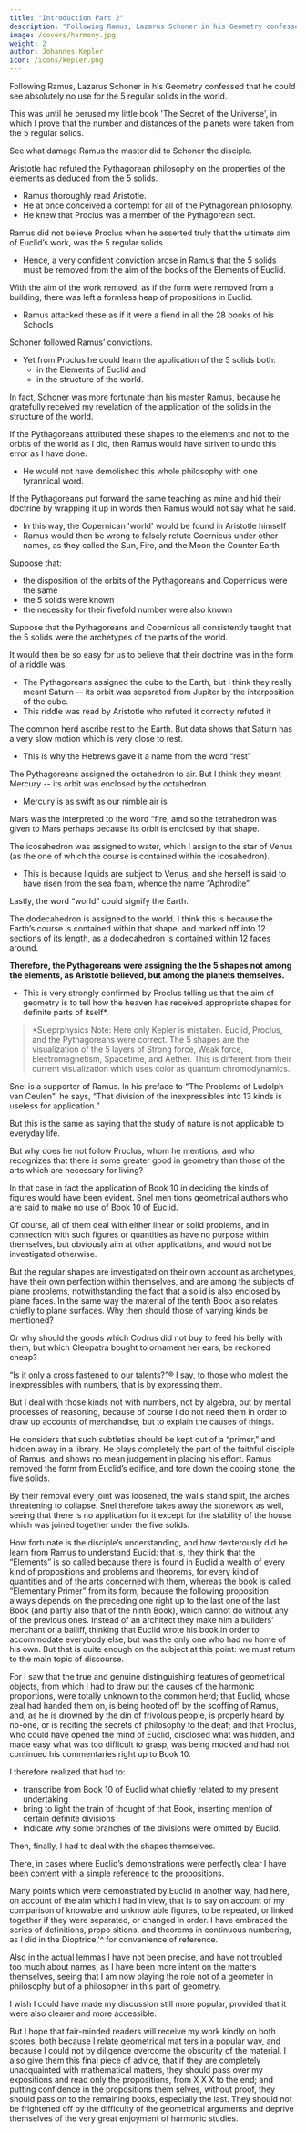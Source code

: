 ```yaml
---
title: "Introduction Part 2"
description: "Following Ramus, Lazarus Schoner in his Geometry confessed that he could see absolutely no use for the 5 regular solids in the world"
image: /covers/harmony.jpg
weight: 2
author: Johannes Kepler
icon: /icons/kepler.png
---
```



Following Ramus, Lazarus Schoner in his Geometry confessed that he could see absolutely no use for the 5 regular solids in the world.

This was until he perused my little book 'The Secret of the Universe', in which I prove that the number and distances of the planets were taken from the 5 regular solids.

See what damage Ramus the master did to Schoner the disciple. 

Aristotle had refuted the Pythagorean philosophy on the properties of the elements as deduced from the 5 solids.
- Ramus thoroughly read Aristotle.   
- He at once conceived a contempt for all of the Pythagorean philosophy.
- He knew that Proclus was a member of the Pythagorean sect.

Ramus did not believe Proclus when he asserted truly that the ultimate aim of Euclid’s work, was the 5 regular solids.
<!-- to which absolutely all the propositions of all its books were related,   -->
- Hence, a very confident conviction arose in Ramus that the 5 solids must be removed from the aim of the books of the Elements of Euclid.

With the aim of the work removed, as if the form were removed from a building, there was left a formless heap of propositions in Euclid.
- Ramus attacked these as if it were a fiend in all the 28 books of his Schools
<!-- , with great harshness of language, with great temerity, quite undeserved by so great a man. -->

Schoner followed Ramus’ convictions.
<!-- himself also believed (of course) that the regular solids had no application; and not only that, but he also neglected or despised Proclus, following the judgement of Ramus.  -->
- Yet from Proclus he could learn the application of the 5 solids both:
  - in the Elements of Euclid and
  - in the structure of the world.

In fact, Schoner was more fortunate than his master Ramus, because he gratefully received my revelation of the application of the solids in the structure of the world. 

If the Pythagoreans attributed these shapes to the elements and not to the orbits of the world as I did, then Ramus would have striven to undo this error as I have done.
<!-- over the true subject of the shapes -->
- He would not have demolished this whole philosophy with one tyrannical word. 

If the Pythagoreans put forward the same teaching as mine and hid their doctrine by wrapping it up in words then Ramus would not say what he said.
- In this way, the Copernican 'world' would be found in Aristotle himself
- Ramus would then be wrong to falsely refute Coernicus under other names, as they called the Sun, Fire, and the Moon the Counter Earth

Suppose that:
- the disposition of the orbits of the Pythagoreans and Copernicus were the same
- the 5 solids were known
- the necessity for their fivefold number were also known 

Suppose that the Pythagoreans and Copernicus all consistently taught that the 5 solids were the archetypes of the parts of the world.

It would then be so easy for us to believe that their doctrine was in the form of a riddle was.
- The Pythagoreans assigned the cube to the Earth, but I think they really meant Saturn -- its orbit was separated from Jupiter by the interposition of the cube.
- This riddle was read by Aristotle who refuted it correctly refuted it
<!-- in the true sense of the words, when Aristotle read it as  -->

The common herd ascribe rest to the Earth. But data shows that Saturn has a very slow motion which is very close to rest. 
- This is why the Hebrews gave it a name from the word “rest” 


The Pythagoreans assigned the octahedron to air. But I think they meant Mercury -- its orbit was enclosed by the octahedron.
- Mercury is as swift as our nimble air is
<!-- Similarly, Aristotle read it as the air to which the  was given, whereas they as it happened , the  of which  -->

Mars was the interpreted to the word “fire, amd so the tetrahedron was given to Mars perhaps because its orbit is enclosed by that shape.
 <!-- which also had elsewhere the name Pyrois (fiery one) from fire; and to it  -->


The icosahedron was assigned to water, which I assign to the star of Venus (as the one of which the course is contained within the icosahedron).
- This is because liquids are subject to Venus, and she herself is said to have risen from the sea foam, whence the name “Aphrodite”. 

Lastly, the word “world” could signify the Earth. 

The dodecahedron is assigned to the world. I think this is because the Earth’s course is contained within that shape, and marked off into 12 sections of its length, as a dodecahedron is contained within 12 faces around. 

**Therefore, the Pythagoreans were assigning the the 5 shapes not among the elements, as Aristotle believed, but among the planets themselves.**
- This is very strongly confirmed by Proclus telling us that the aim of geometry is to tell how the heaven has received appropriate shapes for definite parts of itself*.

> *Sueprphysics Note: Here only Kepler is mistaken. Euclid, Proclus, and the Pythagoreans were correct. The 5 shapes are the visualization of the 5 layers of Strong force, Weak force, Electromagnetism, Spacetime, and Aether. This is different from their current visualization which uses color as quantum chromodynamics.  


<!-- Nor is this yet the end of the damage which Ramus has inflicted on us. Consider the most ingenious of today’s geometers,  -->

Snel is a supporter of Ramus. In his preface to "The Problems of Ludolph van Ceulen",  he says, “That division of the inexpressibles into 13 kinds is useless for application.” 

But this is the same as saying that the study of nature is not applicable to everyday life. 

 <!-- f he is to recognize no application unless it is in everyday life, and if there is to be no application of   -->

But why does he not follow Proclus, whom he mentions, and who recognizes that there is some greater good in geometry than those of the arts which are necessary for living? 

In that case in fact the application of Book 10 in deciding the kinds of figures would have been evident. Snel men­
tions geometrical authors who are said to make no use of Book 10 of Euclid.

Of course, all of them deal with either linear or solid problems, and in connection with such figures or quantities as have
no purpose within themselves, but obviously aim at other applications, and would not be investigated otherwise. 

But the regular shapes are investigated on their own account as archetypes, have their own perfection within themselves, and are among the subjects of plane problems, notwithstanding the fact that a solid is also enclosed by plane faces. In the same way the material of the tenth Book also relates chiefly to plane surfaces. Why then should those of varying kinds be mentioned? 

Or why should the goods which Codrus did not buy to feed his belly with them, but which Cleopatra bought to ornament her ears, be reckoned cheap? 

“Is it only a cross fastened to our talents?”® I say, to those who molest the inexpressibles with numbers, that is by expressing them. 

But I deal with those kinds not with numbers, not by algebra, but by mental processes of reasoning, because of course I do not need them in order to draw up accounts of merchandise, but to explain the causes of things. 

He considers that such subtleties should be kept out of a “primer,” and hidden away in a library. He plays completely the part of the faithful disciple of Ramus, and shows no mean judgement in placing his effort. Ramus removed the form from Euclid’s edifice, and tore down the coping stone, the five solids. 

By their removal every joint was loosened, the walls stand split, the arches threatening to collapse. Snel therefore takes away the stonework as well, seeing that there is no application for it except for the stability of the house which was joined together under the five solids. 

How fortunate is the disciple’s understanding, and how dexterously did he learn from Ramus to understand Euclid: that is, they think that the “Elements” is so called because there is found in Euclid a wealth of every kind of propositions and problems and theorems, for every kind of quantities and of the arts concerned with them, whereas the book is called
“Elementary Primer” from its form, because the following proposition always depends on the preceding one right up to the last one of the last Book (and partly also that of the ninth Book), which cannot do without any of the previous ones. Instead of an architect they make him a builders’ merchant or a bailiff, thinking that Euclid wrote his
book in order to accommodate everybody else, but was the only one who had no home of his own. But that is quite enough on the subject at this point: we must return to the main topic of discourse.

For I saw that the true and genuine distinguishing features of geometrical objects, from which I had to draw out the causes of the harmonic proportions, were totally unknown to the common herd; that Euclid, whose zeal had handed them on, is being hooted off by the scoffing of Ramus, and, as he is drowned by the din of frivolous people, is properly heard by no-one, or is reciting the secrets of philosophy to the deaf; and that Proclus, who could have opened the mind of
Euclid, disclosed what was hidden, and made easy what was too difficult to grasp, was being mocked and had not continued his commentaries right up to Book 10.

I therefore realized that had to:
- transcribe from Book 10 of Euclid what chiefly related to my present undertaking
- bring to light the train of thought of that Book, inserting mention of certain definite divisions
- indicate why some branches of the divisions were omitted by Euclid. 

Then, finally, I had to deal with the shapes themselves.

There, in cases where Euclid’s demonstrations were perfectly clear I have been content with a simple reference to
the propositions. 

Many points which were demonstrated by Euclid in another way, had here, on account of the aim which I had in view,
that is to say on account of my comparison of knowable and unknow­
able figures, to be repeated, or linked together if they were separated,
or changed in order. I have embraced the series of definitions, propo­
sitions, and theorems in continuous numbering, as I did in the
Dioptrice,'^ for convenience of reference.

Also in the actual lemmas I have not been precise, and have not troubled too much about names,
as I have been more intent on the matters themselves, seeing that I
am now playing the role not of a geometer in philosophy but of a
philosopher in this part of geometry.

I wish I could have made my discussion still more popular, provided that it were also clearer and more accessible.

But I hope that fair-minded readers will receive my work kindly on both scores, both because I relate geometrical mat­
ters in a popular way, and because I could not by diligence overcome the obscurity of the material. I also give them this final piece of advice, that if they are completely unacquainted with mathematical matters, they should pass over my expositions and read only the propositions, from X X X to the end; and putting confidence in the propositions them­
selves, without proof, they should pass on to the remaining books, especially the last. They should not be frightened off by the difficulty of the geometrical arguments and deprive themselves of the very great enjoyment of harmonic studies.
